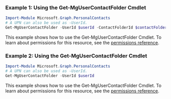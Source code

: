 ### Example 1: Using the Get-MgUserContactFolder Cmdlet
```powershell
Import-Module Microsoft.Graph.PersonalContacts
# A UPN can also be used as -UserId.
Get-MgUserContactFolder -UserId $userId -ContactFolderId $contactFolderId
```
This example shows how to use the Get-MgUserContactFolder Cmdlet.
To learn about permissions for this resource, see the [permissions reference](/graph/permissions-reference).
### Example 2: Using the Get-MgUserContactFolder Cmdlet
```powershell
Import-Module Microsoft.Graph.PersonalContacts
# A UPN can also be used as -UserId.
Get-MgUserContactFolder -UserId $userId
```
This example shows how to use the Get-MgUserContactFolder Cmdlet.
To learn about permissions for this resource, see the [permissions reference](/graph/permissions-reference).
